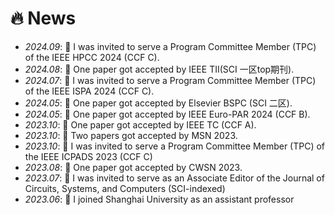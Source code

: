 # 🔥 News
- *2024.09*: 🎉 I was invited to serve a Program Committee Member (TPC) of the IEEE HPCC 2024 (CCF C).
- *2024.08*: 🎉 One paper got accepted by IEEE TII(SCI 一区top期刊).
- *2024.07*: 🎉 I was invited to serve a Program Committee Member (TPC) of the IEEE ISPA 2024 (CCF C).
- *2024.05*: 🎉 One paper got accepted by Elsevier BSPC (SCI 二区).
- *2024.05*: 🎉 One paper got accepted by IEEE Euro-PAR 2024 (CCF B).
- *2023.10*: 🎉 One paper got accepted by IEEE TC (CCF A).
- *2023.10*: 🎉 Two papers got accepted by MSN 2023.
- *2023.10*: 🎉 I was invited to serve a Program Committee Member (TPC) of the IEEE ICPADS 2023 (CCF C)
- *2023.08*: 🎉 One paper got accepted by CWSN 2023.
- *2023.07*: 🎉 I was invited to serve as an Associate Editor of the Journal of Circuits, Systems, and Computers (SCI-indexed)
- *2023.06*: 🎉 I joined Shanghai University as an assistant professor
